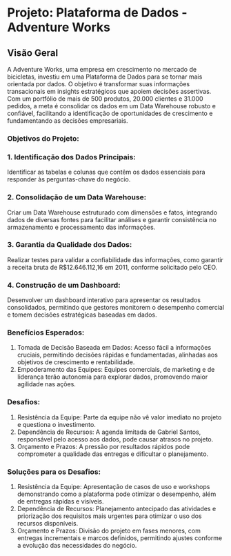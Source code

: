 # Projeto: Plataforma de Dados - Adventure Works
## Visão Geral
A Adventure Works, uma empresa em crescimento no mercado de bicicletas, investiu em uma Plataforma de Dados para se tornar mais orientada por dados. O objetivo é transformar suas informações transacionais em insights estratégicos que apoiem decisões assertivas. Com um portfólio de mais de 500 produtos, 20.000 clientes e 31.000 pedidos, a meta é consolidar os dados em um Data Warehouse robusto e confiável, facilitando a identificação de oportunidades de crescimento e fundamentando as decisões empresariais.
### Objetivos do Projeto:
### 1.	Identificação dos Dados Principais:
Identificar as tabelas e colunas que contêm os dados essenciais para responder às perguntas-chave do negócio.
### 2.	Consolidação de um Data Warehouse:
Criar um Data Warehouse estruturado com dimensões e fatos, integrando dados de diversas fontes para facilitar análises e garantir consistência no armazenamento e processamento das informações.
### 3.	Garantia da Qualidade dos Dados:
Realizar testes para validar a confiabilidade das informações, como garantir a receita bruta de R$12.646.112,16 em 2011, conforme solicitado pelo CEO.
### 4.	Construção de um Dashboard:
Desenvolver um dashboard interativo para apresentar os resultados consolidados, permitindo que gestores monitorem o desempenho comercial e tomem decisões estratégicas baseadas em dados.
### Benefícios Esperados:
1.	Tomada de Decisão Baseada em Dados:
Acesso fácil a informações cruciais, permitindo decisões rápidas e fundamentadas, alinhadas aos objetivos de crescimento e rentabilidade.
2.	Empoderamento das Equipes:
Equipes comerciais, de marketing e de liderança terão autonomia para explorar dados, promovendo maior agilidade nas ações.
### Desafios:
1.	Resistência da Equipe:
Parte da equipe não vê valor imediato no projeto e questiona o investimento.
2.	Dependência de Recursos:
A agenda limitada de Gabriel Santos, responsável pelo acesso aos dados, pode causar atrasos no projeto.
3.	Orçamento e Prazos:
A pressão por resultados rápidos pode comprometer a qualidade das entregas e dificultar o planejamento.
### Soluções para os Desafios:
1.	Resistência da Equipe:
Apresentação de casos de uso e workshops demonstrando como a plataforma pode otimizar o desempenho, além de entregas rápidas e visíveis.
2.	Dependência de Recursos:
Planejamento antecipado das atividades e priorização dos requisitos mais urgentes para otimizar o uso dos recursos disponíveis.
3.	Orçamento e Prazos:
Divisão do projeto em fases menores, com entregas incrementais e marcos definidos, permitindo ajustes conforme a evolução das necessidades do negócio.
